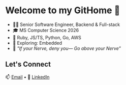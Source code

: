 # Welcome to my GitHome 👋

- 👩‍💻 Senior Software Engineer, Backend & Full-stack
- 🎓 MS Computer Science 2026
- 🔧 Ruby, JS/TS, Python, Go, AWS
- 🌱 Exploring: Embedded
- 🌟 *"If your Nerve, deny you— Go above your Nerve"*

## Let's Connect
📫 [Email](mailto:jozrwin@gmail.com) • 📘 [LinkedIn](https://www.linkedin.com/in/josiewinter/)
